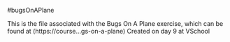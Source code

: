 #bugsOnAPlane

This is the file associated with the Bugs On A Plane exercise, which can be found at (https://course...gs-on-a-plane)
Created on day 9 at VSchool